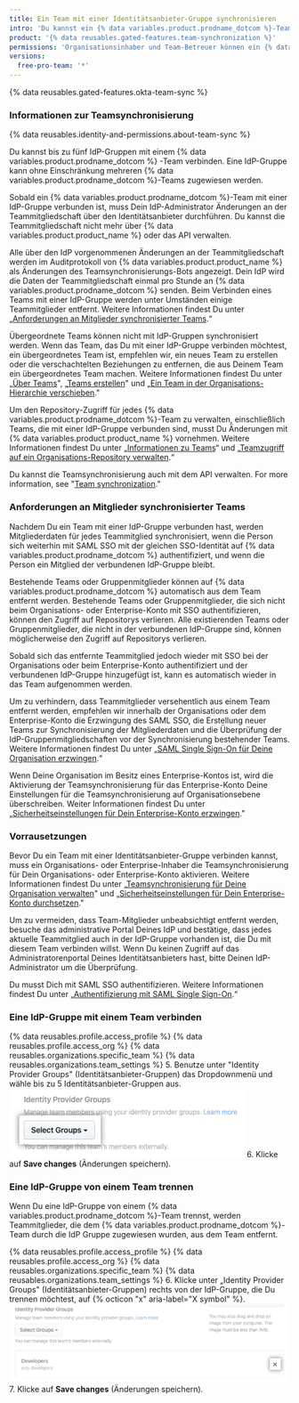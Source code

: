 ```yaml
---
title: Ein Team mit einer Identitätsanbieter-Gruppe synchronisieren
intro: 'Du kannst ein {% data variables.product.prodname_dotcom %}-Team mit einer Identitätsanbieter-Gruppe (IdP-Gruppe) synchronisieren, um Teammitglieder automatisch hinzuzufügen oder zu entfernen.'
product: '{% data reusables.gated-features.team-synchronization %}'
permissions: 'Organisationsinhaber und Team-Betreuer können ein {% data variables.product.prodname_dotcom %} -Team mit einer IdP-Gruppe synchronisieren.'
versions:
  free-pro-team: '*'
---
```


{% data reusables.gated-features.okta-team-sync %}

### Informationen zur Teamsynchronisierung

{% data reusables.identity-and-permissions.about-team-sync %}

Du kannst bis zu fünf IdP-Gruppen mit einem {% data variables.product.prodname_dotcom %} -Team verbinden. Eine IdP-Gruppe kann ohne Einschränkung mehreren {% data variables.product.prodname_dotcom %}-Teams zugewiesen werden.

Sobald ein {% data variables.product.prodname_dotcom %}-Team mit einer IdP-Gruppe verbunden ist, muss Dein IdP-Administrator Änderungen an der Teammitgliedschaft über den Identitätsanbieter durchführen. Du kannst die Teammitgliedschaft nicht mehr über {% data variables.product.product_name %} oder das API verwalten.

Alle über den IdP vorgenommenen Änderungen an der Teammitgliedschaft werden im Auditprotokoll von {% data variables.product.product_name %} als Änderungen des Teamsynchronisierungs-Bots angezeigt. Dein IdP wird die Daten der Teammitgliedschaft einmal pro Stunde an {% data variables.product.prodname_dotcom %} senden. Beim Verbinden eines Teams mit einer IdP-Gruppe werden unter Umständen einige Teammitglieder entfernt. Weitere Informationen findest Du unter „[Anforderungen an Mitglieder synchronisierter Teams](#requirements-for-members-of-synchronized-teams).“

Übergeordnete Teams können nicht mit IdP-Gruppen synchronisiert werden. Wenn das Team, das Du mit einer IdP-Gruppe verbinden möchtest, ein übergeordnetes Team ist, empfehlen wir, ein neues Team zu erstellen oder die verschachtelten Beziehungen zu entfernen, die aus Deinem Team ein übergeordnetes Team machen. Weitere Informationen findest Du unter „[Über Teams](/articles/about-teams#nested-teams)", „[Teams erstellen](/github/setting-up-and-managing-organizations-and-teams/creating-a-team)" und „[Ein Team in der Organisations-Hierarchie verschieben](/articles/moving-a-team-in-your-organizations-hierarchy)."

Um den Repository-Zugriff für jedes {% data variables.product.prodname_dotcom %}-Team zu verwalten, einschließlich Teams, die mit einer IdP-Gruppe verbunden sind, musst Du Änderungen mit {% data variables.product.product_name %} vornehmen. Weitere Informationen findest Du unter „[Informationen zu Teams](/articles/about-teams)“ und „[Teamzugriff auf ein Organisations-Repository verwalten](/articles/managing-team-access-to-an-organization-repository).“

Du kannst die Teamsynchronisierung auch mit dem API verwalten. For more information, see "[Team synchronization](/v3/teams/team_sync/)."

### Anforderungen an Mitglieder synchronisierter Teams

Nachdem Du ein Team mit einer IdP-Gruppe verbunden hast, werden Mitgliederdaten für jedes Teammitglied synchronisiert, wenn die Person sich weiterhin mit SAML SSO mit der gleichen SSO-Identität auf {% data variables.product.prodname_dotcom %} authentifiziert, und wenn die Person ein Mitglied der verbundenen IdP-Gruppe bleibt.

Bestehende Teams oder Gruppenmitglieder können auf {% data variables.product.prodname_dotcom %} automatisch aus dem Team entfernt werden. Bestehende Teams oder Gruppenmitglieder, die sich nicht beim Organisations- oder Enterprise-Konto mit SSO authentifizieren, können den Zugriff auf Repositorys verlieren. Alle existierenden Teams oder Gruppenmitglieder, die nicht in der verbundenen IdP-Gruppe sind, können möglicherweise den Zugriff auf Repositorys verlieren.

Sobald sich das entfernte Teammitglied jedoch wieder mit SSO bei der Organisations oder beim Enterprise-Konto authentifiziert und der verbundenen IdP-Gruppe hinzugefügt ist, kann es automatisch wieder in das Team aufgenommen werden.

Um zu verhindern, dass Teammitglieder versehentlich aus einem Team entfernt werden, empfehlen wir innerhalb der Organisations oder dem Enterprise-Konto die Erzwingung des SAML SSO, die Erstellung neuer Teams zur Synchronisierung der Mitgliederdaten und die Überprüfung der IdP-Gruppenmitgliedschaften vor der Synchronisierung bestehender Teams. Weitere Informationen findest Du unter „[SAML Single Sign-On für Deine Organisation erzwingen](/articles/enforcing-saml-single-sign-on-for-your-organization).“

Wenn Deine Organisation im Besitz eines Enterprise-Kontos ist, wird die Aktivierung der Teamsynchronisierung für das Enterprise-Konto Deine Einstellungen für die Teamsynchronisierung auf Organisationsebene überschreiben. Weiter Informationen findest Du unter „[Sicherheitseinstellungen für Dein Enterprise-Konto erzwingen](/github/setting-up-and-managing-your-enterprise/enforcing-security-settings-in-your-enterprise-account#managing-team-synchronization-for-organizations-in-your-enterprise-account)."

### Vorrausetzungen

Bevor Du ein Team mit einer Identitätsanbieter-Gruppe verbinden kannst, muss ein Organisations- oder Enterprise-Inhaber die Teamsynchronisierung für Dein Organisations- oder Enterprise-Konto aktivieren. Weitere Informationen findest Du unter „[Teamsynchronisierung für Deine Organisation verwalten](/github/setting-up-and-managing-organizations-and-teams/managing-team-synchronization-for-your-organization)" und „[Sicherheitseinstellungen für Dein Enterprise-Konto durchsetzen](/github/setting-up-and-managing-your-enterprise/enforcing-security-settings-in-your-enterprise-account#managing-team-synchronization-for-organizations-in-your-enterprise-account)."

Um zu vermeiden, dass Team-Mitglieder unbeabsichtigt entfernt werden, besuche das administrative Portal Deines IdP und bestätige, dass jedes aktuelle Teammitglied auch in der IdP-Gruppe vorhanden ist, die Du mit diesem Team verbinden willst. Wenn Du keinen Zugriff auf das Administratorenportal Deines Identitätsanbieters hast, bitte Deinen IdP-Administrator um die Überprüfung.

Du musst Dich mit SAML SSO authentifizieren. Weitere Informationen findest Du unter „[Authentifizierung mit SAML Single Sign-On](/articles/authenticating-with-saml-single-sign-on).“

### Eine IdP-Gruppe mit einem Team verbinden

{% data reusables.profile.access_profile %}
{% data reusables.profile.access_org %}
{% data reusables.organizations.specific_team %}
{% data reusables.organizations.team_settings %}
5. Benutze unter "Identity Provider Groups" (Identitätsanbieter-Gruppen) das Dropdownmenü und wähle bis zu 5 Identitätsanbieter-Gruppen aus. ![Dropdownmenü zur Auswahl einer Identitätsanbieter-Gruppe](/assets/images/help/teams/choose-an-idp-group.png)
6. Klicke auf **Save changes** (Änderungen speichern).

### Eine IdP-Gruppe von einem Team trennen

Wenn Du eine IdP-Gruppe von einem {% data variables.product.prodname_dotcom %}-Team trennst, werden Teammitglieder, die dem {% data variables.product.prodname_dotcom %}-Team durch die IdP Gruppe zugewiesen wurden, aus dem Team entfernt.

{% data reusables.profile.access_profile %}
{% data reusables.profile.access_org %}
{% data reusables.organizations.specific_team %}
{% data reusables.organizations.team_settings %}
6. Klicke unter „Identity Provider Groups" (Identitätsanbieter-Gruppen) rechts von der IdP-Gruppe, die Du trennen möchtest, auf {% octicon "x" aria-label="X symbol" %}. ![Trennen einer verbundenen IdP-Gruppe von einem GitHub-Team](/assets/images/help/teams/unselect-idp-group.png)
7. Klicke auf **Save changes** (Änderungen speichern).
